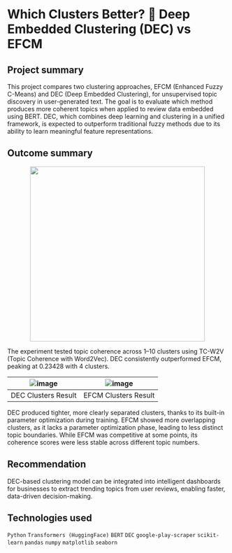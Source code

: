 # Which Clusters Better? 🧠 Deep Embedded Clustering (DEC) vs EFCM

## Project summary
This project compares two clustering approaches, EFCM (Enhanced Fuzzy C-Means) and DEC (Deep Embedded Clustering), for unsupervised topic discovery in user-generated text.
The goal is to evaluate which method produces more coherent topics when applied to review data embedded using BERT. 
DEC, which combines deep learning and clustering in a unified framework, is expected to outperform traditional fuzzy methods due to its ability to learn meaningful feature representations.

## Outcome summary
<p align="center">
  <img src="https://github.com/user-attachments/assets/47051cfa-8953-4b2f-8cac-9bf765d0a634" width="400"/>
</p>

The experiment tested topic coherence across 1–10 clusters using TC-W2V (Topic Coherence with Word2Vec). 
DEC consistently outperformed EFCM, peaking at 0.23428 with 4 clusters.

|![image](https://github.com/user-attachments/assets/56190e78-b9bf-4d7f-b2f8-1e2eeb5dcc3e)|![image](https://github.com/user-attachments/assets/8afc44cf-aa6d-4814-b992-f9d9805fb403)|
|:--:|:--:|
| DEC Clusters Result | EFCM Clusters Result |

DEC produced tighter, more clearly separated clusters, thanks to its built-in parameter optimization during training. 
EFCM showed more overlapping clusters, as it lacks a parameter optimization phase, leading to less distinct topic boundaries.
While EFCM was competitive at some points, its coherence scores were less stable across different topic numbers.

## Recommendation
DEC-based clustering model can be integrated into intelligent dashboards for businesses to extract trending topics from user reviews, enabling faster, data-driven decision-making.

## Technologies used
`Python` `Transformers (HuggingFace)` `BERT` `DEC` `google-play-scraper` `scikit-learn` `pandas` `numpy` `matplotlib` `seaborn`
